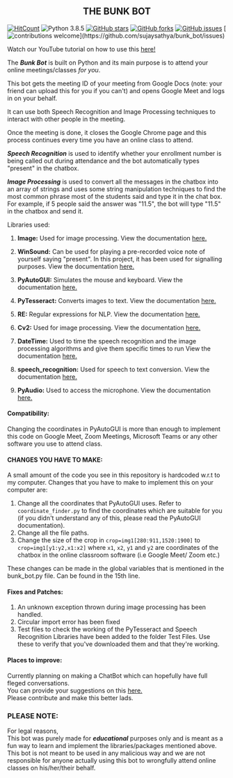 <h2 align = 'center'>THE BUNK BOT</h2>

[![HitCount](http://hits.dwyl.com/sujaysathya/bunk_bot.svg?style=flat)](http://hits.dwyl.com/sujaysathya/bunk_bot)
![Python 3.8.5](https://img.shields.io/badge/Python-3.8.5-blue?style=flat&logo=python)
[![GitHub stars](https://img.shields.io/github/stars/sujaysathya/bunk_bot?color=green)](https://github.com/sujaysathya/bunk_bot/stargazers)
[![GitHub forks](https://img.shields.io/github/forks/sujaysathya/bunk_bot?color=green)](https://github.com/sujaysathya/bunk_bot/network)
[![GitHub issues](https://img.shields.io/github/issues/sujaysathya/bunk_bot)](https://github.com/sujaysathya/bunk_bot/issues)
[![contributions welcome](https://img.shields.io/badge/contributions-welcome-brightgreen.svg?)](https://github.com/sujaysathya/bunk_bot/issues)


Watch our YouTube tutorial on how to use this [here!](https://www.youtube.com/watch?v=fKa-_8R9auM)
<p>The <b><i>Bunk Bot</i></b> is built on Python and its main purpose is to attend your online meetings/classes <i>for you</i>.
 
This bot gets the meeting ID of your meeting from Google Docs (note: your friend can upload this for you if you can't) and opens Google Meet and logs in on your behalf.

It can use both Speech Recognition and Image Processing techniques to interact with other people in the meeting.

Once the meeting is done, it closes the Google Chrome page and this process continues every time you have an online class to attend.

<i><b>Speech Recognition</b></i> is used to identify whether your enrollment number is being called out during attendance and the bot automatically types "present" in the chatbox.

<i><b>Image Processing</b></i> is used to convert all the messages in the chatbox into an array of strings and uses some string manipulation techniques to find the most common phrase most of the students said and type it in the chat box. For example, if 5 people said the answer was "11.5", the bot will type "11.5" in the chatbox and send it.

</p>

Libraries used:
1) <b>Image:</b>
Used for image processing.
View the documentation [here.](https://pillow.readthedocs.io/en/stable/)

2) <b>WinSound:</b>
Can be used for playing a pre-recorded voice note of yourself saying "present". In this project, it has been used for signalling purposes.
View the documentation [here.](https://docs.python.org/3.1/library/winsound.html)

3) <b>PyAutoGUI:</b>
Simulates the mouse and keyboard.
View the documentation [here.](https://pyautogui.readthedocs.io/en/latest/)

4) <b>PyTesseract:</b>
Converts images to text.
View the documentation [here.](https://pypi.org/project/pytesseract/)

5) <b>RE:</b>
Regular expressions for NLP.
View the documentation [here.](https://docs.python.org/3/library/re.html)

6) <b>Cv2:</b>
Used for image processing.
View the documentation [here.](https://opencv-python-tutroals.readthedocs.io/en/latest/)

7) <b>DateTime:</b>
Used to time the speech recognition and the image processing algorithms and give them specific times to run
View the documentation [here.](https://docs.python.org/3/library/datetime.html)

8) <b>speech_recognition:</b>
Used for speech to text conversion. 
View the documentation [here.](https://pypi.org/project/SpeechRecognition/)

9) <b>PyAudio:</b>
Used to access the microphone.
View the documentation [here.](https://people.csail.mit.edu/hubert/pyaudio/docs/)
#### Compatibility:

Changing the coordinates in PyAutoGUI is more than enough to implement this code on Google Meet, Zoom Meetings, Microsoft Teams or any other software you use to attend class.<br>


#### CHANGES YOU HAVE TO MAKE:

<p>A small amount of the code you see in this repository is hardcoded w.r.t to my computer.
Changes that you have to make to implement this on your computer are:<p\>

1) Change all the coordinates that PyAutoGUI uses. Refer to `coordinate_finder.py` to find the coordinates which are suitable for you (if you didn't understand any of this, please read the PyAutoGUI documentation).<br>
2) Change all the file paths.<br>
3) Change the size of the crop in `crop=img1[280:911,1520:1900]` to `crop=img1[y1:y2,x1:x2]` where `x1`, `x2`, `y1` and `y2` are coordinates of the chatbox in the online classroom software (i.e Google Meet/ Zoom etc.)<br>

These changes can be made in the global variables that is mentioned in the bunk_bot.py file. Can be found in the 15th line.

#### Fixes and Patches:
1) An unknown exception thrown during image processing has been handled.<br>  
2) Circular import error has been fixed<br>
3) Test files to check the working of the PyTesseract and Speech Recognition Libraries have been added to the folder Test Files. Use these to verify that you've downloaded them and that they're working.<br>

#### Places to improve:
Currently planning on making a ChatBot which can hopefully have full fleged conversations.\
You can provide your suggestions on this [here.](https://github.com/sujaysathya/bunk_bot/issues/5)\
Please contribute and make this better lads.

<h3>PLEASE NOTE:</h3>
<p>For legal reasons,<br>
This bot was purely made for <b><i>educational</i></b> purposes only and is meant as a fun way to learn and implement the libraries/packages mentioned above. <br>
This bot is not meant to be used in any malicious way and we are not responsible for anyone actually using this bot to wrongfully attend online classes on his/her/their behalf.</p>





